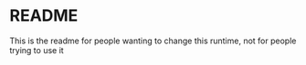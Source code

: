 # README

This is the readme for people wanting to change this runtime,
not for people trying to use it